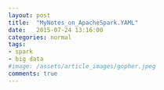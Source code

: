 ```yaml
---
layout: post
title:  "MyNotes_on_ApacheSpark.YAML"
date:   2015-07-24 13:16:00
categories: normal
tags:
- spark
- big data
#image: /assets/article_images/gopher.jpeg
comments: true
---
```

<script src="https://gist.github.com/ganeshramr/b9175e76f983d3aa7035.js"></script>
